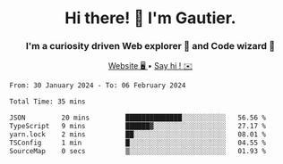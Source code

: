 <h1 align="center">Hi there! 👋 I'm Gautier.</h1>
<h3 align="center">I'm a curiosity driven Web explorer 🚀 and Code wizard 🧙</h3>

<p align="center">
  <a href="https://xisabla.github.io/">Website 🖥️ </a> •
  <a href="mailto:xisabla.dev@gmail.com">Say hi ! ✉️</a>
</p>

<!--START_SECTION:waka-->

```txt
From: 30 January 2024 - To: 06 February 2024

Total Time: 35 mins

JSON         20 mins         ██████████████░░░░░░░░░░░   56.56 %
TypeScript   9 mins          ██████▓░░░░░░░░░░░░░░░░░░   27.17 %
yarn.lock    2 mins          ██░░░░░░░░░░░░░░░░░░░░░░░   08.01 %
TSConfig     1 min           █░░░░░░░░░░░░░░░░░░░░░░░░   04.55 %
SourceMap    0 secs          ▒░░░░░░░░░░░░░░░░░░░░░░░░   01.93 %
```

<!--END_SECTION:waka-->
